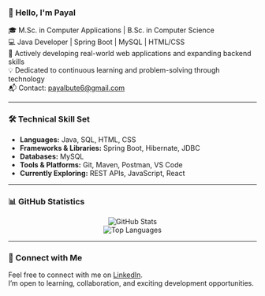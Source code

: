 ### 👋 Hello, I'm Payal

🎓 M.Sc. in Computer Applications | B.Sc. in Computer Science  
💻 Java Developer | Spring Boot | MySQL | HTML/CSS  
🚀 Actively developing real-world web applications and expanding backend skills  
💡 Dedicated to continuous learning and problem-solving through technology  
📬 Contact: [payalbute6@gmail.com](mailto:payalbute6@gmail.com)

---

### 🛠️ Technical Skill Set

- **Languages:** Java, SQL, HTML, CSS  
- **Frameworks & Libraries:** Spring Boot, Hibernate, JDBC  
- **Databases:** MySQL  
- **Tools & Platforms:** Git, Maven, Postman, VS Code  
- **Currently Exploring:** REST APIs, JavaScript, React

---

### 📊 GitHub Statistics

<p align="center">
  <img src="https://github-readme-stats.vercel.app/api?username=PayalBute6&show_icons=true&theme=tokyonight&hide_border=true" alt="GitHub Stats">
  <br/>
  <img src="https://github-readme-stats.vercel.app/api/top-langs/?username=PayalBute6&layout=compact&theme=tokyonight&hide_border=true" alt="Top Languages">
</p>

---

### 🔗 Connect with Me

Feel free to connect with me on [LinkedIn](https://www.linkedin.com/in/payal-bute6/).  
I’m open to learning, collaboration, and exciting development opportunities.
